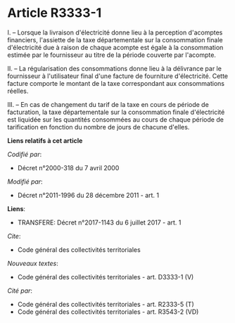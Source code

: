 # Article R3333-1

I. – Lorsque la livraison d'électricité donne lieu à la perception d'acomptes financiers, l'assiette de la taxe
départementale sur la consommation finale d'électricité due à raison de chaque acompte est égale à la consommation estimée
par le fournisseur au titre de la période couverte par l'acompte.

II. – La régularisation des consommations donne lieu à la délivrance par le fournisseur à l'utilisateur final d'une facture
de fourniture d'électricité. Cette facture comporte le montant de la taxe correspondant aux consommations réelles.

III. – En cas de changement du tarif de la taxe en cours de période de facturation, la taxe départementale sur la
consommation finale d'électricité est liquidée sur les quantités consommées au cours de chaque période de tarification en
fonction du nombre de jours de chacune d'elles.

**Liens relatifs à cet article**

_Codifié par_:

  - Décret n°2000-318 du 7 avril 2000

_Modifié par_:

  - Décret n°2011-1996 du 28 décembre 2011 - art. 1

**Liens**:

  - TRANSFERE: Décret n°2017-1143 du 6 juillet 2017 - art. 1

_Cite_:

  - Code général des collectivités territoriales

_Nouveaux textes_:

  - Code général des collectivités territoriales - art. D3333-1 (V)

_Cité par_:

  - Code général des collectivités territoriales - art. R2333-5 (T)
  - Code général des collectivités territoriales - art. R3543-2 (VD)
